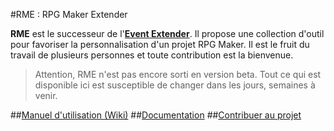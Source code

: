 #RME : RPG Maker Extender

**RME** est le successeur de l'**[Event Extender](http://funkywork.github.io/EE)**.
Il propose une collection d'outil pour favoriser la personnalisation d'un projet RPG Maker.
Il est le fruit du travail de plusieurs personnes et toute contribution est la bienvenue. 

> Attention, RME n'est pas encore sorti en version beta. Tout ce qui est disponible ici est susceptible de changer dans les jours, semaines à venir.

##[Manuel d'utilisation (Wiki)](https://github.com/funkywork/RME/wiki)
##[Documentation](/doc/README.md)
##[Contribuer au projet](https://github.com/funkywork/RME/wiki/Contribuer-au-projet)
